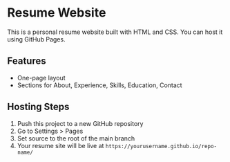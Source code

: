 # Resume Website

This is a personal resume website built with HTML and CSS. You can host it using GitHub Pages.

## Features

- One-page layout
- Sections for About, Experience, Skills, Education, Contact

## Hosting Steps

1. Push this project to a new GitHub repository
2. Go to Settings > Pages
3. Set source to the root of the main branch
4. Your resume site will be live at `https://yourusername.github.io/repo-name/`
